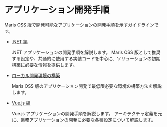 # アプリケーション開発手順

Maris OSS 版で開発可能なアプリケーションの開発手順を示すガイドラインです。

- [.NET 編](./dotnet/index.md)

    .NET アプリケーションの開発手順を解説します。
    Maris OSS 版として推奨する設定や、共通的に使用する実装コードを中心に、ソリューションの初期構築に必要な情報を提供します。

- [ローカル開発環境の構築](./local-environment/index.md)

    Maris OSS 版のアプリケーション開発で最低限必要な環境の構築方法を解説します。

- [Vue.js 編](./vue-js/index.md)

    Vue.js アプリケーションの開発手順を解説します。
    アーキテクチャ定義を元に、業務アプリケーションの開発に必要な各種設定について解説します。

